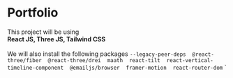 # Portfolio 
  This project will be using
  <br>
  **React JS, Three JS, Tailwind CSS**
  <br>
  <br>
  We will also install the following packages
  `--legacy-peer-deps 
  @react-three/fiber 
  @react-three/drei 
  maath 
  react-tilt 
  react-vertical-timeline-component 
  @emailjs/browser 
  framer-motion 
  react-router-dom` `

